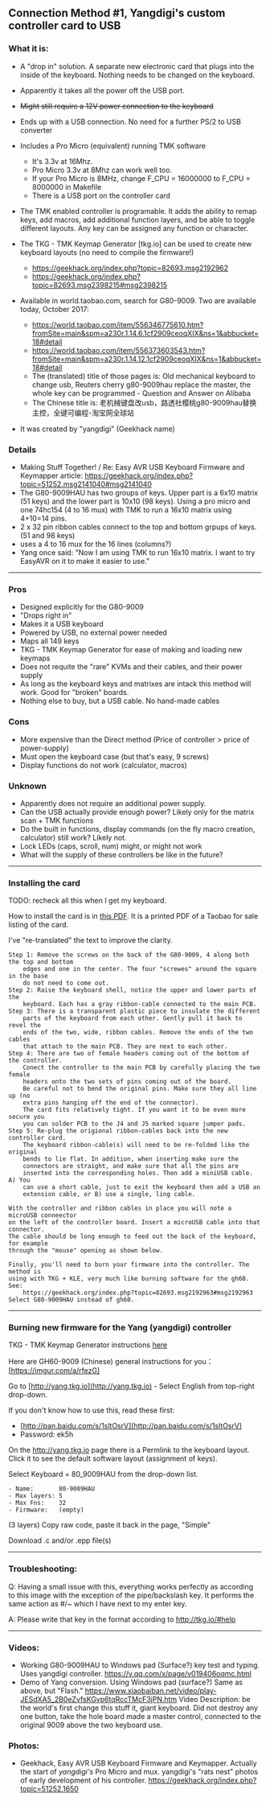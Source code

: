 ## Connection Method #1, Yangdigi's custom controller card to USB

### What it is:

* A "drop in" solution. A separate new electronic card that plugs into the
inside of the keyboard. Nothing needs to be changed on the keyboard.
* Apparently it takes all the power off the USB port. 
* ~~Might still require a 12V power connection to the keyboard~~
* Ends up with a USB connection. No need for a further PS/2 to USB converter
* Includes a Pro Micro (equivalent) running TMK software
    * It's 3.3v at 16Mhz.
    * Pro Micro 3.3v at 8Mhz can work well too.
    * If your Pro Micro is 8MHz, change F_CPU = 16000000 to F_CPU = 8000000 in Makefile
    * There is a USB port on the controller card
* The TMK enabled controller is programable. It adds the ability to remap keys,
add macros, add additional function layers, and be able to toggle different
layouts. Any key can be assigned any function or character.
* The TKG - TMK Keymap Generator [tkg.io] can be used to create new keyboard
layouts (no need to compile the firmware!)
    * https://geekhack.org/index.php?topic=82693.msg2192962
    * https://geekhack.org/index.php?topic=82693.msg2398215#msg2398215

* Available in world.taobao.com, search for G80-9009. Two are available today,
October 2017:
    * https://world.taobao.com/item/556346775610.htm?fromSite=main&spm=a230r.1.14.6.1cf2909ceoqXIX&ns=1&abbucket=18#detail
    * https://world.taobao.com/item/556373603543.htm?fromSite=main&spm=a230r.1.14.12.1cf2909ceoqXIX&ns=1&abbucket=18#detail
    * The (translated) title of those pages is: Old mechanical keyboard to
    change usb, Reuters cherry g80-9009hau replace the master, the whole key can
    be programmed - Question and Answer on Alibaba
    * The Chinese title is: 老机械键盘改usb，路透社樱桃g80-9009hau替换主控，全键可编程-淘宝网全球站
* It was created by "yangdigi" (Geekhack name)

### Details

* Making Stuff Together! / Re: Easy AVR USB Keyboard Firmware and Keymapper article: 
https://geekhack.org/index.php?topic=51252.msg2141040#msg2141040
* The G80-9009HAU has two groups of keys. Upper part is a 6x10 matrix (51 keys)
and the lower part is 10x10 (98 keys). Using a pro micro and one 74hc154 (4 to
16 mux) with TMK to run a 16x10 matrix using 4+10=14 pins.
* 2 x 32 pin ribbon cables connect to the top and bottom grpups of keys. (51 and 98 keys)
* uses a 4 to 16 mux for the 16 lines (columns?)
* Yang once said: "Now I am using TMK to run 16x10 matrix. I want to try EasyAVR
on it to make it easier to use."


---
### Pros

* Designed explicitly for the G80-9009
* "Drops right in"
* Makes it a USB keyboard
* Powered by USB, no external power needed
* Maps all 149 keys
* TKG - TMK Keymap Generator for ease of making and loading new keymaps
* Does not requite the "rare" KVMs and their cables, and their power supply
* As long as the keyboard keys and matrixes are intack this method will work. Good for "broken" boards.
* Nothing else to buy, but a USB cable. No hand-made cables

### Cons

* More expensive than the Direct method (Price of controller > price of power-supply)
* Must open the keyboard case (but that's easy, 9 screws)
* Display functions do not work (calculator, macros)

### Unknown

* Apparently does not require an additional power supply. 
* Can the USB actually provide enough power? Likely only for the matrix scan + TMK functions
* Do the built in functions, display commands (on the fly macro creation, calculator) still work? Likely not.
* Lock LEDs (caps, scroll, num) might, or might not work
* What will the supply of these controllers be like in the future?

---
### Installing the card

TODO: recheck all this when I get my keyboard.

How to install the card is in [this PDF](../master/pdfs/Yangdigi-controller-to-USB-G80-9009.pdf "Yangdigi controller instructions"). 
It is a printed PDF of a Taobao for sale listing of the card.

I've "re-translated" the text to improve the clarity.


    Step 1: Remove the screws on the back of the G80-9009, 4 along both the top and bottom
        edges and one in the center. The four "screwes" around the square in the base
        do not need to come out.
    Step 2: Raise the keyboard shell, notice the upper and lower parts of the
        keyboard. Each has a gray ribbon-cable connected to the main PCB.
    Step 3: There is a transparent plastic piece to insulate the different 
        parts of the keyboard from each other. Gently pull it back to revel the
        ends of the two, wide, ribbon cables. Remove the ends of the two cables 
        that attach to the main PCB. They are next to each other.
    Step 4: There are two of female headers coming out of the bottom of the controller. 
        Conect the controller to the main PCB by carefully placing the two  female 
        headers onto the two sets of pins coming out of the board.
        Be careful not to bend the original pins. Make sure they all line up (no 
        extra pins hanging off the end of the connector).
        The card fits relatively tight. If you want it to be even more secure you
        you can solder PCB to the J4 and J5 marked square jumper pads.
    Step 5: Re-plug the origional ribbon-cables back into the new controller card. 
        The keyboard ribbon-cable(s) will need to be re-folded like the original
        bends to lie flat. In addition, when inserting make sure the
        connectors are straight, and make sure that all the pins are
        inserted into the corresponding holes. Then add a miniUSB cable. A) You
        can use a short cable, just to exit the keyboard then add a USB an
        extension cable, or B) use a single, ling cable.

    With the controller and ribbon cables in place you will note a microUSB conneector
    on the left of the controller board. Insert a microUSB cable into that connector.
    The cable should be long enough to feed out the back of the keyboard, for example 
    through the "mouse" opening as shown below.
 
    Finally, you'll need to burn your firmware into the controller. The method is 
    using with TKG + KLE, very much like burning software for the gh60. See: 
        https://geekhack.org/index.php?topic=82693.msg2192963#msg2192963
    Select G80-9009HAU instead of gh60.

---
### Burning new firmware for the Yang (yangdigi) controller

TKG - TMK Keymap Generator instructions [here](../master/tkg-tmk-instructions.mds)

Here are GH60-9009 (Chinese) general instructions for you：[https://imgur.com/a/rfezG]

Go to [http://yang.tkg.io](http://yang.tkg.io) - Select English from top-right drop-down.

If you don't know how to use this, read these first:

* [http://pan.baidu.com/s/1sltOsrV](http://pan.baidu.com/s/1sltOsrV)
* Password: ek5h

On the http://yang.tkg.io page there is a Permlink to the keyboard layout. Click it to see the default software layout (assignment of keys).

Select Keyboard = 80_9009HAU from the drop-down list.

    - Name:       80-9009HAU
    - Max layers: 5
    - Max Fns:    32
    - Firmware:   (empty)

(3 layers) Copy raw code, paste it back in the page, "Simple"

Download .c and/or .epp file(s)


---

### Troubleshooting:
Q: Having a small issue with this, everything works perfectly as according to this
image with the exception of the pipe/backslash key. It performs the same action
as #/~ which I have next to my enter key.

A: Please write that key in the format according to http://tkg.io/#help


---
### Videos:

* Working G80-9009HAU to Windows pad (Surface?) key test and typing. Uses yangdigi controller. https://v.qq.com/x/page/v019406oqmc.html
* Demo of Yang conversion. Using Windows pad (surface?) Same as above, but "Flash." https://www.xiaobaiban.net/video/play-JESdXA5_2B0eZvfsKGvp6tqRccTMcF3jPN.htm
Video Description: be the world's first change this stuff it, giant keyboard.
Did not destroy any one button, take the hole board made a master control,
connected to the original 9009 above the two keyboard use.

### Photos:

* Geekhack, Easy AVR USB Keyboard Firmware and Keymapper. Actually the start of
*yangdigi's* Pro Micro and mux. yangdigi's "rats nest" photos of early
development of his controller. https://geekhack.org/index.php?topic=51252.1650
